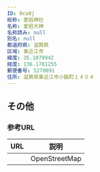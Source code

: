 ```yaml
---
ID: 0co0j
総称: 愛宕神社
名称: 愛宕大神
名称読み: null
別名: null
都道府県: 滋賀県
区域: 東近江市
緯度: 35.1079942
経度: 136.1781255
郵便番号: 5270091
住所: 滋賀県東近江市小脇町１４０４
---
```


## その他

### 参考URL

| URL | 説明          |
| --- | ------------- |
|     | OpenStreetMap |
